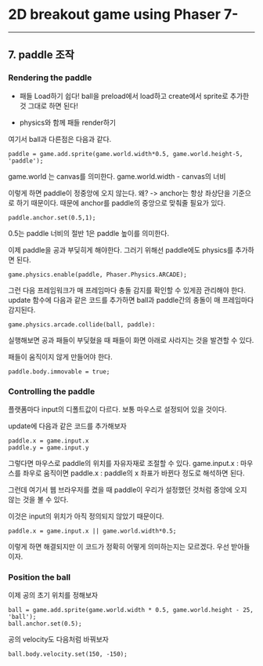 # 2D breakout game using Phaser 7-

---

## 7. paddle 조작

### Rendering the paddle

- 패들 Load하기
쉽다!
ball을 preload에서 load하고 create에서 sprite로 추가한 것 그대로 하면 된다!

- physics와 함께 패들 render하기

여기서 ball과 다른점은 다음과 같다.
~~~
paddle = game.add.sprite(game.world.width*0.5, game.world.height-5, 'paddle');
~~~
game.world 는 canvas를 의미한다.
game.world.width - canvas의 너비

이렇게 하면 paddle이 정중앙에 오지 않는다.
왜? -> anchor는 항상 좌상단을 기준으로 하기 때문이다.
때문에 anchor를 paddle의 중앙으로 맞춰줄 필요가 있다.

~~~
paddle.anchor.set(0.5,1);
~~~

0.5는 paddle 너비의 절반
1은 paddle 높이를 의미한다.


이제 paddle을 공과 부딪히게 해야한다.
그러기 위해선 paddle에도 physics를 추가하면 된다.

~~~
game.physics.enable(paddle, Phaser.Physics.ARCADE);
~~~

그런 다음 프레임워크가 매 프레임마다 충돌 감지를 확인할 수 있게끔 관리해야 한다.
update 함수에 다음과 같은 코드를 추가하면 ball과 paddle간의 충돌이 매 프레임마다 감지된다.

~~~
game.physics.arcade.collide(ball, paddle):
~~~

실행해보면
공과 패들이 부딪혔을 때
패들이 화면 아래로 사라지는 것을 발견할 수 있다.

패들이 움직이지 않게 만들어야 한다.

~~~
paddle.body.immovable = true;
~~~

### Controlling the paddle

플랫폼마다 input의 디폴트값이 다르다.
보통 마우스로 설정되어 있을 것이다.

update에 다음과 같은 코드를 추가해보자

~~~
paddle.x = game.input.x
paddle.y = game.input.y
~~~

그렇다면 마우스로 paddle의 위치를 자유자재로 조절할 수 있다.
game.input.x : 마우스를 좌우로 움직이면
paddle.x : paddle의 x 좌표가 바뀐다
정도로 해석하면 된다.

그런데 여기서 웹 브라우저를 켰을 때
paddle이 우리가 설정했던 것처럼 중앙에 오지 않는 것을 볼 수 있다.

이것은 input의 위치가 아직 정의되지 않았기 때문이다.

~~~
paddle.x = game.input.x || game.world.width*0.5;
~~~
이렇게 하면 해결되지만 이 코드가 정확히 어떻게 의미하는지는 모르겠다.
우선 받아들이자.

### Position the ball

이제 공의 초기 위치를 정해보자

~~~
ball = game.add.sprite(game.world.width * 0.5, game.world.height - 25, 'ball');
ball.anchor.set(0.5);
~~~

공의 velocity도 다음처럼 바꿔보자

~~~
ball.body.velocity.set(150, -150);
~~~
